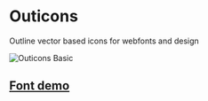 # Outicons
Outline vector based icons for webfonts and design

![Outicons Basic](http://www.antonps.com/blog/wp-content/uploads/2015/02/basic.png "Outicons Basic")


## [Font demo](http://antonps.com/outicons)
